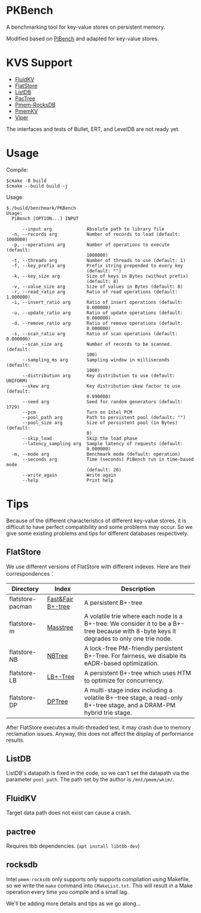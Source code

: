 # PKBench
A benchmarking tool for key-value stores on persistent memory.

Modified based on [PiBench](https://github.com/sfu-dis/pibench) and adapted for key-value stores.

# KVS Support

- [FluidKV](github.com/luziyi23/fluidkv)
- [FlatStore](https://github.com/thustorage/pacman)
- [ListDB](https://github.com/DICL/listdb)
- [PacTree](https://github.com/cosmoss-jigu/pactree)
- [Pmem-RocksDB](https://github.com/pmem/pmem-rocksdb)
- [PmemKV](https://github.com/pmem/pmemkv)
- [Viper](https://github.com/hpides/viper)

The interfaces and tests of Bullet, ERT, and LevelDB are not ready yet. 

# Usage

Compile:
```
$cmake -B build
$cmake --build build -j
```
Usage:
```
$./build/benchmark/PKBench
Usage:
  PiBench [OPTION...] INPUT

      --input arg             Absolute path to library file
  -n, --records arg           Number of records to load (default: 1000000)
  -p, --operations arg        Number of operations to execute (default: 
                              1000000)
  -t, --threads arg           Number of threads to use (default: 1)
  -f, --key_prefix arg        Prefix string prepended to every key 
                              (default: "")
  -k, --key_size arg          Size of keys in Bytes (without prefix) 
                              (default: 8)
  -v, --value_size arg        Size of values in Bytes (default: 8)
  -r, --read_ratio arg        Ratio of read operations (default: 1.000000)
  -i, --insert_ratio arg      Ratio of insert operations (default: 
                              0.000000)
  -u, --update_ratio arg      Ratio of update operations (default: 
                              0.000000)
  -d, --remove_ratio arg      Ratio of remove operations (default: 
                              0.000000)
  -s, --scan_ratio arg        Ratio of scan operations (default: 0.000000)
      --scan_size arg         Number of records to be scanned. (default: 
                              100)
      --sampling_ms arg       Sampling window in milliseconds (default: 
                              1000)
      --distribution arg      Key distribution to use (default: UNIFORM)
      --skew arg              Key distribution skew factor to use (default: 
                              0.990000)
      --seed arg              Seed for random generators (default: 1729)
      --pcm                   Turn on Intel PCM
      --pool_path arg         Path to persistent pool (default: "")
      --pool_size arg         Size of persistent pool (in Bytes) (default: 
                              0)
      --skip_load             Skip the load phase
      --latency_sampling arg  Sample latency of requests (default: 
                              0.000000)
  -m, --mode arg              Benchmark mode (default: operation)
      --seconds arg           Time (seconds) PiBench run in time-based mode 
                              (default: 20)
      --write_again           Write again
      --help                  Print help
```

# Tips
Because of the different characteristics of different key-value stores, it is difficult to have perfect compatibility and some problems may occur. So we give some existing problems and tips for different databases respectively.

## FlatStore
We use different versions of FlatStore with different indexes. Here are their correspondences：

|  Directory  | Index  | Description |
|  ----  | ----  | ---- |
| flatstore-pacman  | [Fast&Fair B+-tree](https://github.com/DICL/FAST_FAIR) | A persistent B+-tree |
|  flatstore-m | [Masstree](https://github.com/kohler/masstree-beta ) | A volatile trie where each node is a B+-tree. We consider it to be a B+-tree because with 8-byte keys it degrades to only one trie node. |
|flatstore-NB| [NBTree](https://github.com/SJTU-DDST/NBTree)| A lock-free PM-friendly persistent B+-Tree. For fairness, we disable its eADR-based optimization.
|flatstore-LB| [LB+-Tree](https://github.com/schencoding/lbtree)| A persistent B+-tree which uses HTM to optimize for concurrency.
|flatstore-DP| [DPTree](https://github.com/zxjcarrot/DPTree-code)| A multi-stage index including a volatile B+-tree stage, a read-only B+-tree stage, and a DRAM-PM hybrid trie stage.|

After FlatStore executes a multi-threaded test, it may crash due to memory reclamation issues. Anyway, this does not affect the display of performance results.

## ListDB
ListDB's datapath is fixed in the code, so we can't set the datapath via the parameter `pool_path`. The path set by the author is `/mnt/pmem/wkim/`.

## FluidKV
Target data path does not exist can cause a crash.

## pactree
Requires tbb dependencies. (`apt install libtbb-dev`)

## rocksdb
Intel `pmem-rocksdb` only supports only supports compilation using Makefile, so we write the `make` command into `CMakeList.txt`. This will result in a Make operation every time you compile and a small lag.


We'll be adding more details and tips as we go along...